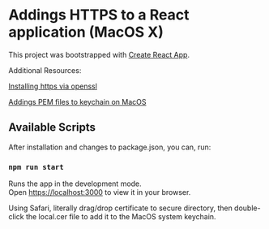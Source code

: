 # Addings HTTPS to a React application (MacOS X)

This project was bootstrapped with [Create React App](https://github.com/facebook/create-react-app).

Additional Resources:

[Installing https via openssl ](https://flaviocopes.com/react-how-to-configure-https-localhost/)

[Addings PEM files to keychain on MacOS](https://flaviocopes.com/macos-install-ssl-local/)

## Available Scripts

After installation and changes to package.json, you can, run:

### `npm run start`

Runs the app in the development mode.\
Open [https://localhost:3000](https://localhost:3000) to view it in your browser.

Using Safari, literally drag/drop certificate to secure directory, then double-click the local.cer file to add it to the MacOS system keychain.
